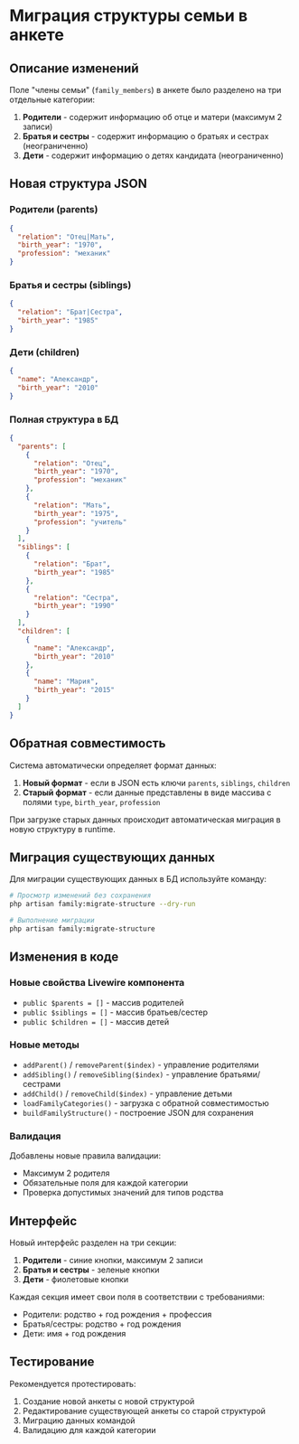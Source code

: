 # Миграция структуры семьи в анкете

## Описание изменений

Поле "члены семьи" (`family_members`) в анкете было разделено на три отдельные категории:

1. **Родители** - содержит информацию об отце и матери (максимум 2 записи)
2. **Братья и сестры** - содержит информацию о братьях и сестрах (неограниченно)
3. **Дети** - содержит информацию о детях кандидата (неограниченно)

## Новая структура JSON

### Родители (parents)
```json
{
  "relation": "Отец|Мать",
  "birth_year": "1970",
  "profession": "механик"
}
```

### Братья и сестры (siblings)
```json
{
  "relation": "Брат|Сестра", 
  "birth_year": "1985"
}
```

### Дети (children)
```json
{
  "name": "Александр",
  "birth_year": "2010"
}
```

### Полная структура в БД
```json
{
  "parents": [
    {
      "relation": "Отец",
      "birth_year": "1970", 
      "profession": "механик"
    },
    {
      "relation": "Мать",
      "birth_year": "1975",
      "profession": "учитель"
    }
  ],
  "siblings": [
    {
      "relation": "Брат",
      "birth_year": "1985"
    },
    {
      "relation": "Сестра", 
      "birth_year": "1990"
    }
  ],
  "children": [
    {
      "name": "Александр",
      "birth_year": "2010"
    },
    {
      "name": "Мария",
      "birth_year": "2015"
    }
  ]
}
```

## Обратная совместимость

Система автоматически определяет формат данных:

1. **Новый формат** - если в JSON есть ключи `parents`, `siblings`, `children`
2. **Старый формат** - если данные представлены в виде массива с полями `type`, `birth_year`, `profession`

При загрузке старых данных происходит автоматическая миграция в новую структуру в runtime.

## Миграция существующих данных

Для миграции существующих данных в БД используйте команду:

```bash
# Просмотр изменений без сохранения
php artisan family:migrate-structure --dry-run

# Выполнение миграции
php artisan family:migrate-structure
```

## Изменения в коде

### Новые свойства Livewire компонента
- `public $parents = []` - массив родителей
- `public $siblings = []` - массив братьев/сестер  
- `public $children = []` - массив детей

### Новые методы
- `addParent()` / `removeParent($index)` - управление родителями
- `addSibling()` / `removeSibling($index)` - управление братьями/сестрами
- `addChild()` / `removeChild($index)` - управление детьми
- `loadFamilyCategories()` - загрузка с обратной совместимостью
- `buildFamilyStructure()` - построение JSON для сохранения

### Валидация

Добавлены новые правила валидации:
- Максимум 2 родителя
- Обязательные поля для каждой категории
- Проверка допустимых значений для типов родства

## Интерфейс

Новый интерфейс разделен на три секции:
1. **Родители** - синие кнопки, максимум 2 записи
2. **Братья и сестры** - зеленые кнопки  
3. **Дети** - фиолетовые кнопки

Каждая секция имеет свои поля в соответствии с требованиями:
- Родители: родство + год рождения + профессия
- Братья/сестры: родство + год рождения
- Дети: имя + год рождения

## Тестирование

Рекомендуется протестировать:
1. Создание новой анкеты с новой структурой
2. Редактирование существующей анкеты со старой структурой
3. Миграцию данных командой
4. Валидацию для каждой категории
